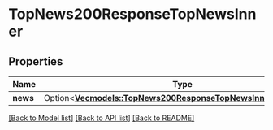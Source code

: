 # TopNews200ResponseTopNewsInner

## Properties

Name | Type | Description | Notes
------------ | ------------- | ------------- | -------------
**news** | Option<[**Vec<models::TopNews200ResponseTopNewsInnerNewsInner>**](topNews_200_response_top_news_inner_news_inner.md)> |  | [optional]

[[Back to Model list]](../README.md#documentation-for-models) [[Back to API list]](../README.md#documentation-for-api-endpoints) [[Back to README]](../README.md)


